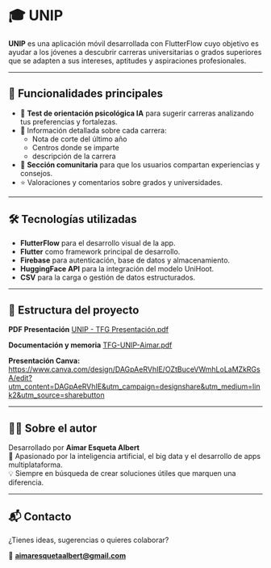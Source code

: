 # 🎓 UNIP

**UNIP** es una aplicación móvil desarrollada con FlutterFlow cuyo objetivo es ayudar a los jóvenes a descubrir carreras universitarias o grados superiores que se adapten a sus intereses, aptitudes y aspiraciones profesionales.

---

## 🚀 Funcionalidades principales

- 🧠 **Test de orientación psicológica IA** para sugerir carreras analizando tus preferencias y fortalezas.
- 🎯 Información detallada sobre cada carrera:
  - Nota de corte del último año
  - Centros donde se imparte
  - descripción de la carrera
- 💬 **Sección comunitaria** para que los usuarios compartan experiencias y consejos.
- ⭐ Valoraciones y comentarios sobre grados y universidades.

---

## 🛠️ Tecnologías utilizadas

- **FlutterFlow** para el desarrollo visual de la app.  
- **Flutter** como framework principal de desarrollo.  
- **Firebase** para autenticación, base de datos y almacenamiento.  
- **HuggingFace API** para la integración del modelo UniHoot.  
- **CSV** para la carga o gestión de datos estructurados.  

---

## 📱 Estructura del proyecto

**PDF Presentación**
[UNIP - TFG Presentación.pdf](https://github.com/user-attachments/files/20565978/UNIP.-.TFG.Presentacion.pdf)


**Documentación y memoria**
[TFG-UNIP-Aimar.pdf](https://github.com/user-attachments/files/20589333/TFG-UNIP-Aimar.pdf)


**Presentación Canva:**
https://www.canva.com/design/DAGpAeRVhIE/OZtBuceVWmhLoLaMZkRGsA/edit?utm_content=DAGpAeRVhIE&utm_campaign=designshare&utm_medium=link2&utm_source=sharebutton 

---

## 👨‍💻 Sobre el autor

Desarrollado por **Aimar Esqueta Albert**  
📍 Apasionado por la inteligencia artificial, el big data y el desarrollo de apps multiplataforma.  
💡 Siempre en búsqueda de crear soluciones útiles que marquen una diferencia.

---

## 📬 Contacto

¿Tienes ideas, sugerencias o quieres colaborar?

📧 **aimaresquetaalbert@gmail.com**

